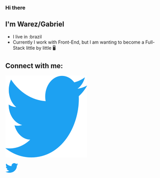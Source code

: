 ### Hi there
## I'm Warez/Gabriel
- I live in :brazil
- Currently I work with Front-End, but I am wanting to become a Full-Stack little by little 🖥️
## Connect with me:
<a href="https://twitter.com/WarezThe"><img src="https://raw.githubusercontent.com/devicons/devicon/master/icons/twitter/twitter-original.svg">
</a>

<img height="30" width="40" src="https://raw.githubusercontent.com/devicons/devicon/master/icons/twitter/twitter-original.svg">
</a>
